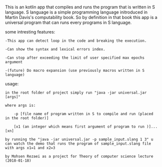 This is an kotlin app that compiles and runs the program that is written in S language.
S language is a simple programming language initroduced in Martin Davis's computability book.
So by definition in that book this app is a universal program that can runs every programs in S language.

some intresting features:

	-This app can detect loop in the code and breaking the execution.
	
	-Can show the syntax and lexical errors index.
	
	-Can stop after exceeding the limit of user specified max epochs argument
	
	-(future) Do macro expansion (use previously macros written in S language)


usage:

	in the root folder of project simply run "java -jar universal.jar [args]"
	
	where args is:
	
		-p [file name of program written in S to compile and run (placed in the root folder)]
	
		[x1 (an integer which means first argument of program to run )]...[xn]

	by running the "java -jar universal.jar -p sample_input.slang 1 3" u can watch the demo that runs the program of sample_input.slang file with args x1=1 and x2=3

	by Mohsen Rezaei as a project for Theory of computer science lecture (2018-01-18)
